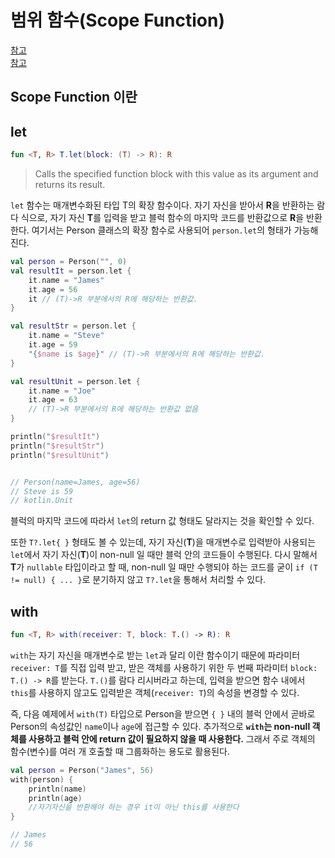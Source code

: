 # 범위 함수(Scope Function)
[참고](https://www.digitalocean.com/community/tutorials/kotlin-let-run-also-apply-with)</br>
[참고](https://blog.yena.io/studynote/2020/04/15/Kotlin-Scope-Functions.html)

## Scope Function 이란

## let
``` kotlin
fun <T, R> T.let(block: (T) -> R): R
```
> Calls the specified function block with this value as its argument and returns its result.

`let` 함수는 매개변수화된 타입 T의 확장 함수이다. 자기 자신을 받아서 **R**을 반환하는 람다 식으로, 자기 자신 **T**를 입력을 받고 블럭 함수의 마지막 코드를 반환값으로 **R**을 반환한다. 여기서는 Person 클래스의 확장 함수로 사용되어 `person.let`의 형태가 가능해진다.

``` kotlin
val person = Person("", 0)
val resultIt = person.let {
    it.name = "James"
    it.age = 56
    it // (T)->R 부분에서의 R에 해당하는 반환값.
}

val resultStr = person.let {
    it.name = "Steve"
    it.age = 59
    "{$name is $age}" // (T)->R 부분에서의 R에 해당하는 반환값.
}

val resultUnit = person.let {
    it.name = "Joe"
    it.age = 63
    // (T)->R 부분에서의 R에 해당하는 반환값 없음
}

println("$resultIt")
println("$resultStr")
println("$resultUnit")


// Person(name=James, age=56)
// Steve is 59
// kotlin.Unit
```
블럭의 마지막 코드에 따라서 `let`의 return 값 형태도 달라지는 것을 확인할 수 있다.

또한 `T?.let{ }` 형태도 볼 수 있는데, 자기 자신(**T**)을 매개변수로 입력받아 사용되는 `let`에서 자기 자신(**T**)이 non-null 일 때만 블럭 안의 코드들이 수행된다.
다시 말해서 **T**가 `nullable` 타입이라고 할 때, non-null 일 때만 수행되야 하는 코드를 굳이 `if (T != null) { ... }`로 분기하지 않고 `T?.let`을 통해서 처리할 수 있다. 

## with
``` kotlin
fun <T, R> with(receiver: T, block: T.() -> R): R
```
`with`는 자기 자신을 매개변수로 받는 `let`과 달리 이란 함수이기 때문에 파라미터 `receiver: T`를 직접 입력 받고, 받은 객체를 사용하기 위한 두 번째 파라미터 `block: T.() -> R`를 받는다. `T.()`를 람다 리시버라고 하는데, 입력을 받으면 함수 내에서 `this`를 사용하지 않고도 입력받은 객체(`receiver: T`)의 속성을 변경할 수 있다.

즉, 다음 예제에서 `with(T)` 타입으로 Person을 받으면 `{ }` 내의 블럭 안에서 곧바로 Person의 속성값인 `name`이나 `age`에 접근할 수 있다.
추가적으로 **`with`는 non-null 객체를 사용하고 블럭 안에 return 값이 필요하지 않을 때 사용한다.** 그래서 주로 객체의 함수(변수)를 여러 개 호출할 때 그룹화하는 용도로 활용된다.

``` kotlin
val person = Person("James", 56)
with(person) {
    println(name)
    println(age)
    //자기자신을 반환해야 하는 경우 it이 아닌 this를 사용한다
}

// James
// 56
```
